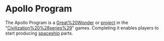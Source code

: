 # Apollo Program

The Apollo Program is a [Great%20Wonder](wonder) or [project](project) in the "[Civilization%20%28series%29](Civilization)" games. Completing it enables players to start producing [spaceship](spaceship) parts.